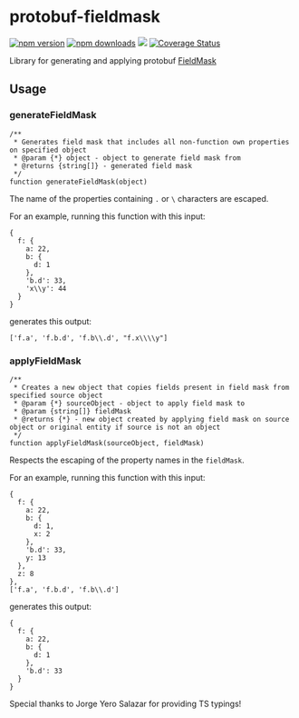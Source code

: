 # protobuf-fieldmask

[![npm version](http://img.shields.io/npm/v/protobuf-fieldmask.svg)](https://npmjs.org/package/protobuf-fieldmask)
[![npm downloads](https://img.shields.io/npm/dm/protobuf-fieldmask.svg)](https://npmjs.org/package/protobuf-fieldmask)
![](https://github.com/kibertoad/protobuf-fieldmask/workflows/unit-tests/badge.svg)
[![Coverage Status](https://coveralls.io/repos/kibertoad/protobuf-fieldmask/badge.svg?branch=master)](https://coveralls.io/r/kibertoad/protobuf-fieldmask?branch=master)

Library for generating and applying protobuf [FieldMask](https://developers.google.com/protocol-buffers/docs/reference/csharp/class/google/protobuf/well-known-types/field-mask)

## Usage

### generateFieldMask
```
/**
 * Generates field mask that includes all non-function own properties on specified object
 * @param {*} object - object to generate field mask from
 * @returns {string[]} - generated field mask
 */
function generateFieldMask(object)
```

The name of the properties containing `.` or `\` characters are escaped. 

For an example, running this function with this input:
```
{
  f: {
    a: 22,
    b: {
      d: 1
    },
    'b.d': 33,
    'x\\y': 44
  }
}
```

generates this output:
```
['f.a', 'f.b.d', 'f.b\\.d', "f.x\\\\y"]
```

### applyFieldMask
```
/**
 * Creates a new object that copies fields present in field mask from specified source object
 * @param {*} sourceObject - object to apply field mask to
 * @param {string[]} fieldMask
 * @returns {*} - new object created by applying field mask on source object or original entity if source is not an object
 */
function applyFieldMask(sourceObject, fieldMask)
```

Respects the escaping of the property names in the `fieldMask`.

For an example, running this function with this input:
```
{
  f: {
    a: 22,
    b: {
      d: 1,
      x: 2
    },
    'b.d': 33,
    y: 13
  },
  z: 8
},
['f.a', 'f.b.d', 'f.b\\.d']
```

generates this output:
```
{
  f: {
    a: 22,
    b: {
      d: 1
    },
    'b.d': 33
  }
}
```

Special thanks to Jorge Yero Salazar for providing TS typings!
